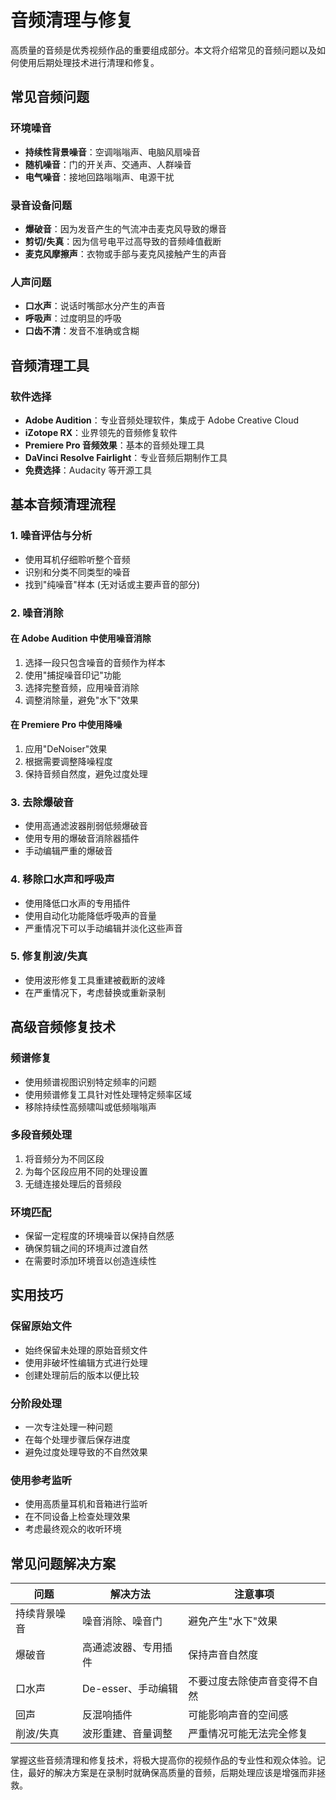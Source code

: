 # 音频清理与修复

高质量的音频是优秀视频作品的重要组成部分。本文将介绍常见的音频问题以及如何使用后期处理技术进行清理和修复。

## 常见音频问题

### 环境噪音
- **持续性背景噪音**：空调嗡嗡声、电脑风扇噪音
- **随机噪音**：门的开关声、交通声、人群噪音
- **电气噪音**：接地回路嗡嗡声、电源干扰

### 录音设备问题
- **爆破音**：因为发音产生的气流冲击麦克风导致的爆音
- **剪切/失真**：因为信号电平过高导致的音频峰值截断
- **麦克风摩擦声**：衣物或手部与麦克风接触产生的声音

### 人声问题
- **口水声**：说话时嘴部水分产生的声音
- **呼吸声**：过度明显的呼吸
- **口齿不清**：发音不准确或含糊

## 音频清理工具

### 软件选择
- **Adobe Audition**：专业音频处理软件，集成于 Adobe Creative Cloud
- **iZotope RX**：业界领先的音频修复软件
- **Premiere Pro 音频效果**：基本的音频处理工具
- **DaVinci Resolve Fairlight**：专业音频后期制作工具
- **免费选择**：Audacity 等开源工具

## 基本音频清理流程

### 1. 噪音评估与分析
- 使用耳机仔细聆听整个音频
- 识别和分类不同类型的噪音
- 找到"纯噪音"样本 (无对话或主要声音的部分)

### 2. 噪音消除
#### 在 Adobe Audition 中使用噪音消除
1. 选择一段只包含噪音的音频作为样本
2. 使用"捕捉噪音印记"功能
3. 选择完整音频，应用噪音消除
4. 调整消除量，避免"水下"效果

#### 在 Premiere Pro 中使用降噪
1. 应用"DeNoiser"效果
2. 根据需要调整降噪程度
3. 保持音频自然度，避免过度处理

### 3. 去除爆破音
- 使用高通滤波器削弱低频爆破音
- 使用专用的爆破音消除器插件
- 手动编辑严重的爆破音

### 4. 移除口水声和呼吸声
- 使用降低口水声的专用插件
- 使用自动化功能降低呼吸声的音量
- 严重情况下可以手动编辑并淡化这些声音

### 5. 修复削波/失真
- 使用波形修复工具重建被截断的波峰
- 在严重情况下，考虑替换或重新录制

## 高级音频修复技术

### 频谱修复
- 使用频谱视图识别特定频率的问题
- 使用频谱修复工具针对性处理特定频率区域
- 移除持续性高频啸叫或低频嗡嗡声

### 多段音频处理
1. 将音频分为不同区段
2. 为每个区段应用不同的处理设置
3. 无缝连接处理后的音频段

### 环境匹配
- 保留一定程度的环境噪音以保持自然感
- 确保剪辑之间的环境声过渡自然
- 在需要时添加环境音以创造连续性

## 实用技巧

### 保留原始文件
- 始终保留未处理的原始音频文件
- 使用非破坏性编辑方式进行处理
- 创建处理前后的版本以便比较

### 分阶段处理
- 一次专注处理一种问题
- 在每个处理步骤后保存进度
- 避免过度处理导致的不自然效果

### 使用参考监听
- 使用高质量耳机和音箱进行监听
- 在不同设备上检查处理效果
- 考虑最终观众的收听环境

## 常见问题解决方案

| 问题 | 解决方法 | 注意事项 |
|------|---------|---------|
| 持续背景噪音 | 噪音消除、噪音门 | 避免产生"水下"效果 |
| 爆破音 | 高通滤波器、专用插件 | 保持声音自然度 |
| 口水声 | De-esser、手动编辑 | 不要过度去除使声音变得不自然 |
| 回声 | 反混响插件 | 可能影响声音的空间感 |
| 削波/失真 | 波形重建、音量调整 | 严重情况可能无法完全修复 |

掌握这些音频清理和修复技术，将极大提高你的视频作品的专业性和观众体验。记住，最好的解决方案是在录制时就确保高质量的音频，后期处理应该是增强而非拯救。
